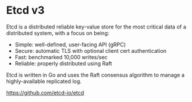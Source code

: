 # Etcd v3

Etcd is a distributed reliable key-value store for the most critical data of a distributed system, with a focus on being:

* Simple: well-defined, user-facing API (gRPC)
* Secure: automatic TLS with optional client cert authentication
* Fast: benchmarked 10,000 writes/sec
* Reliable: properly distributed using Raft

Etcd is written in Go and uses the Raft consensus algorithm to manage a highly-available replicated log.

<https://github.com/etcd-io/etcd>
